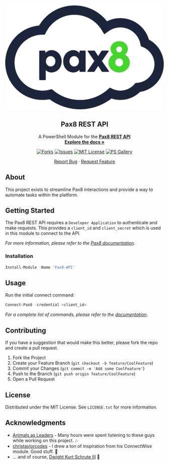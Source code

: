 <div id="top"></div>

<!-- PROJECT LOGO -->
<br />
<div align="center">
  <a href="https://github.com/dkschruteBeets/Pax8-API">
    <img src="Images/PAX8_Logo.png" alt="Logo" style="max-width: 100%; height: auto; width: auto; max-height: 400px;">
  </a>

<h2 align="center">Pax8 REST API</h2>

  <p align="center">
    A PowerShell Module for the <a href="https://docs.pax8.com/api/v1"><strong>Pax8 REST API</strong></a>
    <br />
    <a href="https://github.com/dkschruteBeets/Pax8-API/blob/master/Pax8-API.md"><strong>Explore the docs »</strong></a>
    <br />
  </p>
</div>

<!-- PROJECT SHIELDS -->
<div align="center">

[![Forks][forks-shield]][forks-url] [![Issues][issues-shield]][issues-url] [![MIT License][license-shield]][license-url] [![PS Gallery][ps-shield]][ps-url]

</div>


<!-- REPORT & REQUEST -->
<p align="center">
<a href="https://github.com/dkschruteBeets/Pax8-API/issues">Report Bug</a>
    ·
    <a href="https://github.com/dkschruteBeets/Pax8-API/issues">Request Feature</a>
</p>

<!-- ABOUT THE PROJECT -->
## About

This project exists to streamline Pax8 interactions and provide a way to automate tasks within the platform.


<!-- GETTING STARTED -->
## Getting Started

The Pax8 REST API requires a `Developer Application` to authenticate and make requests. This provides a `client_id` and `client_secret` which is used in this module to connect to the API.

_For more information, please refer to the [Pax8 documentation](https://docs.pax8.com/api/v1#section/Create-a-Developer-Application)_.

### Installation

```powershell
Install-Module -Name 'Pax8-API'
```


<!-- USAGE EXAMPLES -->
## Usage

Run the initial connect command:

```powershell
Connect-Pax8 -credential <client_id>
```

_For a complete list of commands, please refer to the [documentation](https://github.com/dkschruteBeets/Pax8-API/blob/master/Pax8-API.md)_.


<!-- CONTRIBUTING -->
## Contributing

If you have a suggestion that would make this better, please fork the repo and create a pull request.

1. Fork the Project
2. Create your Feature Branch (`git checkout -b feature/CoolFeature`)
3. Commit your Changes (`git commit -m 'Add some CoolFeature'`)
4. Push to the Branch (`git push origin feature/CoolFeature`)
5. Open a Pull Request

<!-- LICENSE -->
## License

Distributed under the MIT License. See `LICENSE.txt` for more information.

<!-- ACKNOWLEDGMENTS -->
## Acknowledgments

* [Animals as Leaders](https://www.youtube.com/watch?v=N0RbJRY_pU8) - Many hours were spent listening to these guys while working on this project. 🎶
* [christaylorcodes](https://github.com/christaylorcodes) - I drew a ton of inspiration from his ConnectWise module. Good stuff. 🤘
* ... and of course, [Dwight Kurt Schrute III](https://theoffice.fandom.com/wiki/Dwight_Schrute) 🐻


<!-- MARKDOWN LINKS & IMAGES -->
<!-- https://www.markdownguide.org/basic-syntax/#reference-style-links -->
[forks-shield]: https://img.shields.io/github/forks/dkschruteBeets/Pax8-API?color=%2344d62c&logo=GitHub
[forks-url]: https://github.com/dkschruteBeets/Pax8-API/network/members
[issues-shield]: https://img.shields.io/github/issues/dkschruteBeets/Pax8-API?color=%2344d62c&logo=GitHub
[issues-url]: https://github.com/dkschruteBeets/Pax8-API/issues
[license-shield]: https://img.shields.io/github/license/dkschruteBeets/Pax8-API?color=%2344d62c&label=license&logo=GitHub
[license-url]: https://github.com/dkschruteBeets/Pax8-API/blob/master/LICENSE.txt
[ps-shield]: https://img.shields.io/powershellgallery/v/Pax8-API?color=%2344d62c&label=PS%20Gallery&logo=powershell&logoColor=white
[ps-url]: https://www.powershellgallery.com/packages/Pax8-API
